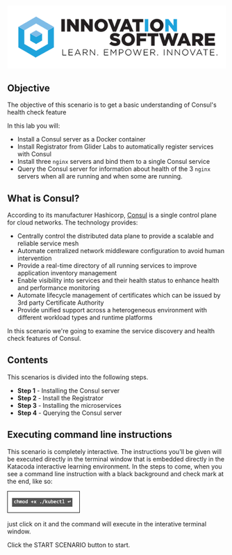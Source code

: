 ![logo](mstran-006/assets/logo-sm.png)


## Objective

The objective of this scenario is to get a basic understanding of Consul's health check feature

In this lab you will:

* Install a Consul server as a Docker container
* Install Registrator from Glider Labs to automatically register services with Consul
* Install three `nginx` servers and bind them to a single Consul service
* Query the Consul server for information about health of the 3 `nginx` servers when all are running and when some are running.

## What is Consul?

According to its manufacturer Hashicorp, [Consul](https://www.hashicorp.com/products/consul) is a single control plane for cloud networks. The technology provides:

* Centrally control the distributed data plane to provide a scalable and reliable service mesh
* Automate centralized network middleware configuration to avoid human intervention
* Provide a real-time directory of all running services to improve application inventory management
* Enable visibility into services and their health status to enhance health and performance monitoring
* Automate lifecycle management of certificates which can be issued by 3rd party Certificate Authority
* Provide unified support across a heterogeneous environment with different workload types and runtime platforms

In this scenario we're going to examine the service discovery and health check features of Consul.

## Contents

This scenarios is divided into the following steps.

* **Step 1** - Installing the Consul server
* **Step 2** - Install the Registrator
* **Step 3** - Installing the microservices
* **Step 4** - Querying the Consul server

## Executing command line instructions 

This scenario is completely interactive. The instructions you'll be given will be executed directly in the terminal window that is embedded directly in the Katacoda interactive learning environment. In the steps to come, when you see a command line instruction with a black background and check mark at the end, like so:

![Katacoda command line](mstran-009/assets/command.png)

just click on it and the command will execute in the interative terminal window.

Click the START SCENARIO button to start.